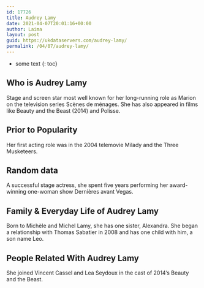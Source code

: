 ```yaml
---
id: 17726
title: Audrey Lamy
date: 2021-04-07T20:01:16+00:00
author: Laima
layout: post
guid: https://ukdataservers.com/audrey-lamy/
permalink: /04/07/audrey-lamy/
---
```


* some text
{: toc}


## Who is Audrey Lamy
                  
                  
                  
Stage and screen star most well known for her long-running role as Marion on the television series Scènes de ménages. She has also appeared in films like Beauty and the Beast (2014) and Polisse. 
                  
              
            
              
            
                
                
                
## Prior to Popularity
                  
                  
                  
Her first acting role was in the 2004 telemovie Milady and the Three Musketeers. 
                  
              
            
              
            
                
                
                
## Random data
                  
                  
                  
A successful stage actress, she spent five years performing her award-winning one-woman show Dernières avant Vegas. 
                  
              
            
              
            
                
                
                
## Family & Everyday Life of Audrey Lamy
                  
                  
                  
Born to Michèle and Michel Lamy, she has one sister, Alexandra. She began a relationship with Thomas Sabatier in 2008 and has one child with him, a son name Leo. 
                  
              
            
              
            
                
                
                
## People Related With Audrey Lamy
                  
                  
                  
She joined Vincent Cassel and Lea Seydoux in the cast of 2014&#8217;s Beauty and the Beast. 
                  
              
            
              
            
                
              
            
              
              
            
            
              
            
          
          
          